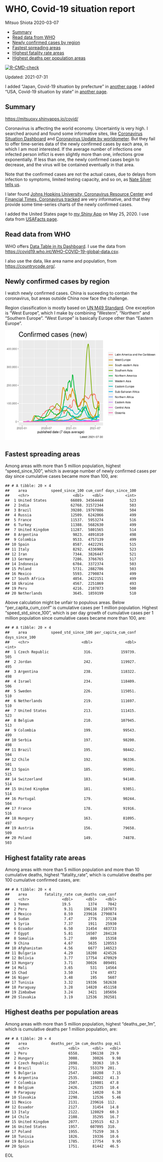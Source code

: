 WHO, Covid-19 situation report
================
Mitsuo Shiota
2020-03-07

-   [Summary](#summary)
-   [Read data from WHO](#read-data-from-who)
-   [Newly confirmed cases by region](#newly-confirmed-cases-by-region)
-   [Fastest spreading areas](#fastest-spreading-areas)
-   [Highest fatality rate areas](#highest-fatality-rate-areas)
-   [Highest deaths per population
    areas](#highest-deaths-per-population-areas)

<!-- badges: start -->

[![R-CMD-check](https://github.com/mitsuoxv/covid/workflows/R-CMD-check/badge.svg)](https://github.com/mitsuoxv/covid/actions)
<!-- badges: end -->

Updated: 2021-07-31

I added “Japan, Covid-19 situation by prefecture” in [another
page](Japan.md). I added “USA, Covid-19 situation by state” in [another
page](USA.md).

## Summary

<https://mitsuoxv.shinyapps.io/covid/>

Coronavirus is affecting the world economy. Uncertaintiy is very high. I
searched around and found some informative sites, like [Coronavirus
Situation
Dashboard](https://who.maps.arcgis.com/apps/opsdashboard/index.html#/c88e37cfc43b4ed3baf977d77e4a0667)
and [Coronavirus Update by
worldometer](https://www.worldometers.info/coronavirus/). But they fail
to offer time-series data of the newly confirmed cases by each area, in
which I am most interested. If the average number of infections one
infected person inflict is even slightly more than one, infections grow
exponentially. If less than one, the newly confirmed cases begin to
decrease, and the virus will be contained eventually in that area.

Note that the confirmed cases are not the actual cases, due to delays
from infection to symptoms, limited testing capacity, and so on, as
[Nate Silver tells
us](https://fivethirtyeight.com/features/coronavirus-case-counts-are-meaningless/).

I later found [Johns Hopkins University, Coronavirus Resource
Center](https://coronavirus.jhu.edu/) and [Financial Times, Coronavirus
tracked](https://www.ft.com/content/a26fbf7e-48f8-11ea-aeb3-955839e06441)
are very informative, and that they provide some time-series charts of
the newly confirmed cases.

I added the United States page to [my Shiny
App](https://mitsuoxv.shinyapps.io/covid/) on May 25, 2020. I use data
from [USAFacts
page](https://usafacts.org/visualizations/coronavirus-covid-19-spread-map/).

## Read data from WHO

WHO offers [Data Table in its Dashboard](https://covid19.who.int/table).
I use the data from
<https://covid19.who.int/WHO-COVID-19-global-data.csv>.

I also use the data, like area name and population, from
<https://countrycode.org/>.

## Newly confirmed cases by region

I watch newly confirmed cases. China is suceeding to contain the
coronavirus, but areas outside China now face the challenge.

Region classification is mostly based on [UN M49
Standard](https://unstats.un.org/unsd/methodology/m49/). One exception
is “West Europe”, which I make by combining “Western”, “Northern” and
“Southern Europe”. “West Europe” is basically Europe other than “Eastern
Europe”.

![](README_files/figure-gfm/chart-1.png)<!-- -->

## Fastest spreading areas

Among areas with more than 5 million population, highest
“speed\_since\_100”, which is average number of newly confirmed cases
per day since cumulative cases became more than 100, are:

    ## # A tibble: 20 × 4
    ##    area           speed_since_100 cum_conf days_since_100
    ##    <chr>                    <dbl>    <dbl>          <int>
    ##  1 United States           66089. 34564448            523
    ##  2 India                   62768. 31572344            503
    ##  3 Brazil                  39280. 19797086            504
    ##  4 Russia                  12509.  6242066            499
    ##  5 France                  11537.  5953274            516
    ##  6 Turkey                  11388.  5682630            499
    ##  7 United Kingdom          11287.  5801565            514
    ##  8 Argentina                9823.  4891810            498
    ##  9 Colombia                 9533.  4757139            499
    ## 10 Spain                    8587.  4422291            515
    ## 11 Italy                    8292.  4336906            523
    ## 12 Iran                     7344.  3826447            521
    ## 13 Germany                  7286.  3766765            517
    ## 14 Indonesia                6704.  3372374            503
    ## 15 Poland                   5731.  2882786            503
    ## 16 Mexico                   5593.  2790874            499
    ## 17 South Africa             4854.  2422151            499
    ## 18 Ukraine                  4567.  2251869            493
    ## 19 Peru                     4216.  2107873            500
    ## 20 Netherlands              3645.  1859199            510

Above calculation might be unfair to populous areas. Below
“per\_capita\_cum\_conf” is cumulative cases per 1 million population.
Highest “speed\_std\_since\_100”, which is per day growth of cumulative
cases per 1 million population since cumulative cases became more than
100, are:

    ## # A tibble: 20 × 4
    ##    area           speed_std_since_100 per_capita_cum_conf days_since_100
    ##    <chr>                        <dbl>               <dbl>          <int>
    ##  1 Czech Republic                316.             159739.            505
    ##  2 Jordan                        242.             119927.            495
    ##  3 Argentina                     238.             118322.            498
    ##  4 Israel                        234.             118409.            506
    ##  5 Sweden                        226.             115051.            510
    ##  6 Netherlands                   219.             111697.            510
    ##  7 United States                 213.             111415.            523
    ##  8 Belgium                       210.             107945.            513
    ##  9 Colombia                      199.              99543.            499
    ## 10 Serbia                        197.              98200.            498
    ## 11 Brazil                        195.              98442.            504
    ## 12 Chile                         192.              96336.            501
    ## 13 Spain                         185.              95091.            515
    ## 14 Switzerland                   183.              94140.            514
    ## 15 United Kingdom                181.              93051.            514
    ## 16 Portugal                      179.              90244.            504
    ## 17 France                        178.              91916.            516
    ## 18 Hungary                       163.              81095.            497
    ## 19 Austria                       156.              79658.            509
    ## 20 Poland                        149.              74878.            503

## Highest fatality rate areas

Among areas with more than 5 million population and more than 10
cumulative deaths, highest “fatality\_rate”, which is cumulative deaths
per 100 cumulative confirmed cases, are:

    ## # A tibble: 20 × 4
    ##    area        fatality_rate cum_deaths cum_conf
    ##    <chr>               <dbl>      <dbl>    <dbl>
    ##  1 Yemen               19.5        1374     7042
    ##  2 Peru                 9.31     196138  2107873
    ##  3 Mexico               8.59     239616  2790874
    ##  4 Sudan                7.47       2776    37138
    ##  5 Syria                7.37       1911    25930
    ##  6 Ecuador              6.50      31454   483733
    ##  7 Egypt                5.81      16507   284128
    ##  8 Somalia              5.27        809    15358
    ##  9 China                4.67       5635   120553
    ## 10 Afghanistan          4.56       6677   146523
    ## 11 Bulgaria             4.29      18208   424526
    ## 12 Bolivia              3.77      17754   470929
    ## 13 Hungary              3.71      30026   809491
    ## 14 Mali                 3.65        531    14564
    ## 15 Chad                 3.50        174     4972
    ## 16 Niger                3.48        195     5607
    ## 17 Tunisia              3.32      19336   582638
    ## 18 Paraguay             3.28      14820   451158
    ## 19 Zimbabwe             3.24       3421   105656
    ## 20 Slovakia             3.19      12536   392581

## Highest deaths per population areas

Among areas with more than 5 million population, highest
“deaths\_per\_1m”, which is cumulative deaths per 1 million population,
are:

    ## # A tibble: 20 × 4
    ##    area           deaths_per_1m cum_deaths pop_mil
    ##    <chr>                  <dbl>      <dbl>   <dbl>
    ##  1 Peru                   6558.     196138   29.9 
    ##  2 Hungary                3008.      30026    9.98
    ##  3 Czech Republic         2898.      30363   10.5 
    ##  4 Brazil                 2751.     553179  201.  
    ##  5 Bulgaria               2547.      18208    7.15
    ##  6 Argentina              2535.     104822   41.3 
    ##  7 Colombia               2507.     119801   47.8 
    ##  8 Belgium                2426.      25235   10.4 
    ##  9 Paraguay               2324.      14820    6.38
    ## 10 Slovakia               2298.      12536    5.46
    ## 11 Mexico                 2131.     239616  112.  
    ## 12 Ecuador                2127.      31454   14.8 
    ## 13 Italy                  2122.     128029   60.3 
    ## 14 Chile                  2108.      35295   16.7 
    ## 15 United Kingdom         2077.     129515   62.3 
    ## 16 United States          1957.     607095  310.  
    ## 17 Poland                 1955.      75259   38.5 
    ## 18 Tunisia                1826.      19336   10.6 
    ## 19 Bolivia                1785.      17754    9.95
    ## 20 Spain                  1751.      81442   46.5

EOL
